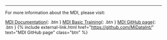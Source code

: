<!--- only MDI project maintainers should edit this file -->
***
For more information about the MDI, please visit:

[MDI Documentation](https://midataint.github.io/){: .btn } 
[MDI Basic Training](https://midataint.github.io/mdi-basic-training/){: .btn } 
[MDI GitHub page](https://github.com/MiDataInt/){: .btn }
{% include external-link.html href="https://github.com/MiDataInt/" text="MDI GitHub page" class="btn" %}
